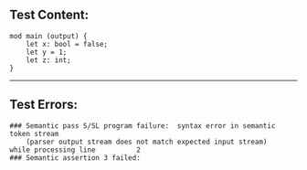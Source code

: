 
Test Content: 
-------------------------
```
mod main (output) { 
    let x: bool = false;
    let y = 1;
    let z: int;
}
```
------------------------

Test Errors:
-------------------------
```
### Semantic pass S/SL program failure:  syntax error in semantic token stream
    (parser output stream does not match expected input stream)
while processing line          2
### Semantic assertion 3 failed: 
```

